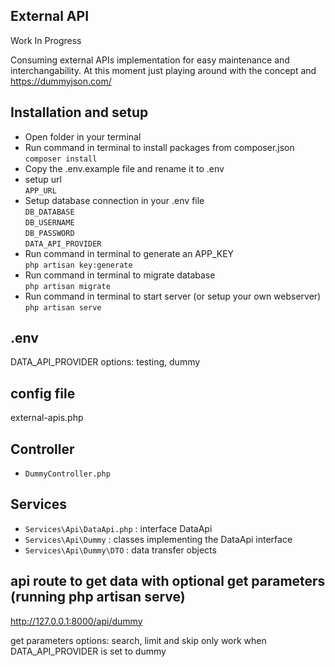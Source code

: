 ## External API 

Work In Progress

Consuming external APIs implementation for easy maintenance and interchangability. At this moment just playing around with the concept and https://dummyjson.com/

## Installation and setup ## 
- Open folder in your terminal
- Run command in terminal to install packages from composer.json\
`composer install`
- Copy the .env.example file and rename it to .env
- setup url\
`APP_URL`
- Setup  database connection in your .env file\
`DB_DATABASE`\
`DB_USERNAME`\
`DB_PASSWORD`\
`DATA_API_PROVIDER`
- Run command in terminal to generate an APP_KEY\
`php artisan key:generate`
- Run command in terminal to migrate database\
`php artisan migrate`
- Run command in terminal to start server (or setup your own webserver)\
`php artisan serve`

## .env ##
DATA_API_PROVIDER
options: testing, dummy

## config file ##
external-apis.php

## Controller ##
- `DummyController.php` 

## Services ## 
- `Services\Api\DataApi.php` : interface DataApi
- `Services\Api\Dummy` : classes implementing the DataApi interface 
- `Services\Api\Dummy\DTO` : data transfer objects

## api route to get data with optional get parameters (running php artisan serve) 
http://127.0.0.1:8000/api/dummy

get parameters options: search, limit and skip only work when DATA_API_PROVIDER is set to dummy

